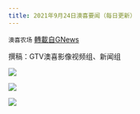 ```yaml
---
title: 2021年9月24日澳喜要闻（每日更新）
---
```

`澳喜农场` [轉載自GNews](https://gnews.org/zh-hans/1553113/)

撰稿：GTV澳喜影像视频组、新闻组

![](https://assets.gnews.org/wp-content/uploads/2021/09/1-116.jpg)

![](https://assets.gnews.org/wp-content/uploads/2021/09/image2.jpg)

![](https://assets.gnews.org/wp-content/uploads/2021/09/澳喜图标2-1.jpg)

